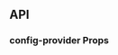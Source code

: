 ## API

### config-provider Props

<field-table :data="configProviderProps"/>

<script setup>
import { ref } from 'vue';
const configProviderProps = ref([
  {
    name: 'locale',
    desc: '配置语言包',
    type: 'Record<string,any>',
    value: '1001',
  },
  {
    name: 'zIndex',
    desc: 'teleport传出组件的层级',
    type: 'number',
    value: '1001',
  },
  {
    name: 'popupContainer',
    desc: 'teleport传出组件挂载的容器',
    type: 'PopupContainer',
    value: 'body',
    href: '/components/trigger/'
  },
  {
    name: 'size',
    desc: '大小',
    type: 'Size',
    value: '-',
    href:"/components/button"
  }
]);
</script>
